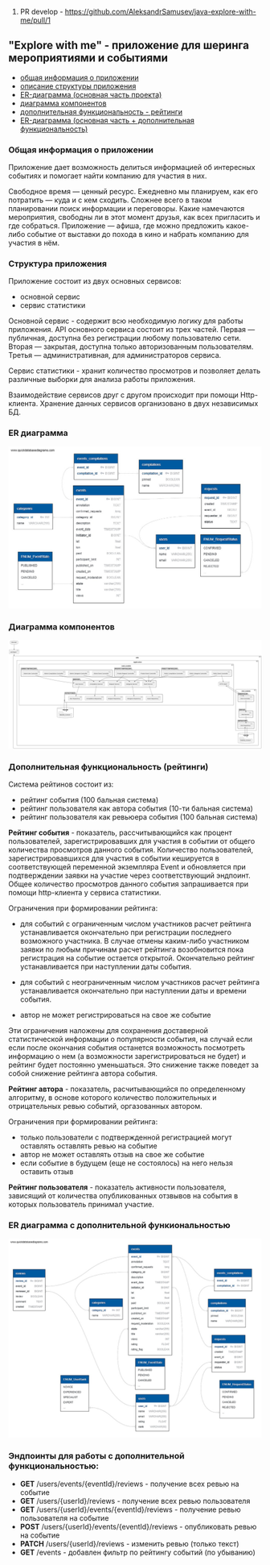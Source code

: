 1. PR develop - https://github.com/AleksandrSamusev/java-explore-with-me/pull/1

## "Explore with me" - приложение для шеринга мероприятиями и событиями

- [общая информация о приложении](#общая-информация-о-приложении)
- [описание структуры приложения](#структура-приложения)
- [ER-диаграмма (основная часть проекта)](#ER-диаграмма)
- [диаграмма компонентов](#диаграмма-компонентов)
- [дополнительная функциональность - рейтинги](#дополнительная-функциональность-(рейтинги))
- [ER-диаграмма (основная часть + дополнительная функциональность)](#ER-диаграмма-с-дополнительной-функиональностью)

### Общая информация о приложении

Приложение дает возможность делиться информацией об интересных событиях и помогает найти компанию для участия в них.

Свободное время — ценный ресурс. Ежедневно мы планируем, как его потратить — куда и с кем сходить. Сложнее всего в таком
планировании поиск информации и переговоры. Какие намечаются мероприятия, свободны ли в этот момент друзья, как всех
пригласить и где собраться. Приложение — афиша, где можно предложить какое-либо событие от выставки до похода в кино и
набрать компанию для участия в нём.

### Структура приложения

Приложение состоит из двух основных сервисов:

- основной сервис
- сервис статистики

Основной сервис - содержит всю необходимую логику для работы приложения. API основного сервиса состоит из трех частей.
Первая — публичная, доступна без регистрации любому пользователю сети. Вторая — закрытая, доступна только авторизованным
пользователям. Третья — административная, для администраторов сервиса.

Сервис статистики - хранит количество просмотров и позволяет делать различные выборки для анализа работы приложения.

Взаимодействие сервисов друг с другом происходит при помощи Http-клиента.
Хранение данных сервисов организовано в двух независимых БД.

### ER диаграмма

![ER-диаграмма](https://github.com/AleksandrSamusev/java-explore-with-me/blob/feature/mainapp/src/main/resources/img/er-diagramm(EWM).jpg?raw=true)

### Диаграмма компонентов

![диаграмма компонентов](https://github.com/AleksandrSamusev/java-explore-with-me/blob/feature/mainapp/src/main/resources/img/components_diagramm.png?raw=true)

### Дополнительная функциональность (рейтинги)

Система рейтинов состоит из:

- рейтинг события (100 бальная система)
- рейтинг пользователя как автора события (10-ти бальная система)
- рейтинг пользователя как ревьюера события (100 бальная система)

**Рейтинг события** - показатель, рассчитывающийся как процент пользователей, зарегистрировавших для участия в событии
от общего количества просмотров данного события.
Количество пользователей, зарегистрировавшихся для участия в событии кешируется в соответствующей переменной
экземпляра Event и обновляется при подтверждении заявки на участие через соответствующий эндпоинт.
Общее количество просмотров данного события запрашивается при помощи http-клиента у сервиса статистики.

Ограничения при формировании рейтинга:

- для событий с ограниченным числом участников расчет рейтинга устанавливается окончательно при регистрации
  последнего возможного участника. В случае отмены каким-либо участником заявки по любым причинам
  расчет рейтинга возобновится пока регистрация на событие остается открытой. Окончательно рейтинг
  устанавливается при наступлении даты события.

- для событий с неограниченным числом участников расчет рейтинга устанавливается окончательно при
  наступлении даты и времени события.
- автор не может регистрироваться на свое же событие

Эти ограничения наложены для сохранения доставерной статистической
информации о популярности события, на случай если если после окончания события останется возможность посмотреть
информацию о нем (а возможности зарегистрироваться не будет) и рейтинг будет постоянно уменьшаться. Это
снижение также поведет за собой снижение рейтинга автора события.

**Рейтинг автора** - показатель, расчитывающийся по определенному алгоритму, в основе которого количество
положительных и отрицательных ревью событий, оргазованных автором.

Ограничения при формировании рейтинга:

- только пользователи с подтвержденной регистрацией могут оставлять оставлять ревью на событие
- автор не может оставлять отзыв на свое же событие
- если событие в будущем (еще не состоялось) на него нельзя оставить отзыв

**Рейтинг пользователя** - показатель активности пользователя, зависящий от количества опубликованных отзвывов
на события в которых пользователь принимал участие.

### ER диаграмма с дополнительной функиональностью

![ER-диаграмма-с-дополнительной-функиональностью](https://github.com/AleksandrSamusev/java-explore-with-me/blob/feature/mainapp/src/main/resources/img/er-diagramm(feature).jpg?raw=true)

### Эндпоинты для работы с дополнительной функциональностью:

- **GET**  /users/events/{eventId}/reviews - получение всех ревью на событие
- **GET**  /users/{userId}/reviews - получение всех ревью пользователя
- **GET**  /users/{userId}/events/{eventId}/reviews - получение ревью пользователя на событие
- **POST** /users/{userId}/events/{eventId}/reviews - опубликовать ревью на событие
- **PATCH** /users/{userId}/reviews - изменить ревью (только текст)
- **GET** /events - добавлен фильтр по рейтингу событий (по убыванию)